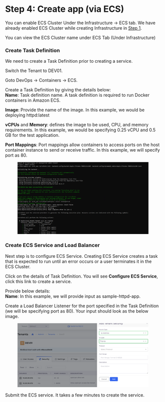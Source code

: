 # Step 4: Create app (via ECS)

You can enable ECS Cluster Under the Infrastructure -> ECS tab. We have already enabled ECS Cluster while creating Infrastructure in [Step 1](../step-1-infrastructure.md).

You can view the ECS Cluster name under ECS Tab (Under Infrastructure)

### Create Task Definition

We need to create a Task Definition prior to creating a service.

Switch the Tenant to DEV01.

Goto DevOps -> Containers -> ECS.

Create a Task Definition by giving the details below:\
**Name**: Task definition name. A task definition is required to run Docker containers in Amazon ECS.

**Image**: Provide the name of the image. In this example, we would be deploying httpd:latest

**vCPUs** and **Memory**: defines the image to be used, CPU, and memory requirements. In this example, we would be specifying 0.25 vCPU and 0.5 GB for the test application.

**Port Mappings**: Port mappings allow containers to access ports on the host container instance to send or receive traffic. In this example, we will specify port as 80.

<figure><img src="../../../.gitbook/assets/image (81).png" alt=""><figcaption></figcaption></figure>

### Create ECS Service and Load Balancer

Next step is to configure ECS Service. Creating ECS Service creates a task that is expected to run until an error occurs or a user terminates it in the ECS Cluster.

Click on the details of Task Definition. You will see **Configure ECS Service**, click this link to create a service.

Provide below details:\
**Name**: In this example, we will provide input as sample-httpd-app.

Create a Load Balancer Listener for the port specified in the Task Definition (we will be specifying port as 80). Your input should look as the below image.

<div align="left">

<figure><img src="../../../.gitbook/assets/image (84).png" alt=""><figcaption></figcaption></figure>

</div>

Submit the ECS service. It takes a few minutes to create the service.

